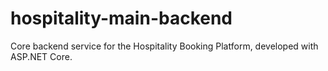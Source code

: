 # hospitality-main-backend
Core backend service for the Hospitality Booking Platform, developed with ASP.NET Core.
